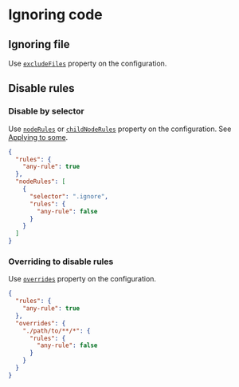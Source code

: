 # Ignoring code

## Ignoring file

Use [`excludeFiles`](/configuration/properties#excludefiles) property on the configuration.

## Disable rules

### Disable by selector

Use [`nodeRules`](/configuration/properties#noderules) or [`childNodeRules`](/configuration/properties#childnoderules) property on the configuration.
See [Applying to some](./applying-rules/#applying-to-some).

```json
{
  "rules": {
    "any-rule": true
  },
  "nodeRules": [
    {
      "selector": ".ignore",
      "rules": {
        "any-rule": false
      }
    }
  ]
}
```

### Overriding to disable rules

Use [`overrides`](/configuration/properties#overrides) property on the configuration.

```json
{
  "rules": {
    "any-rule": true
  },
  "overrides": {
    "./path/to/**/*": {
      "rules": {
        "any-rule": false
      }
    }
  }
}
```
